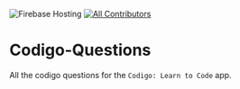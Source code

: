 ![Firebase Hosting](https://github.com/nank1ro/Codigo-Questions/workflows/Deploy%20to%20Firebase%20Storage/badge.svg)
[![All Contributors](https://img.shields.io/badge/all_contributors-13-orange.svg?style=flat-square)](#contributors)

# Codigo-Questions

All the codigo questions for the `Codigo: Learn to Code` app.

